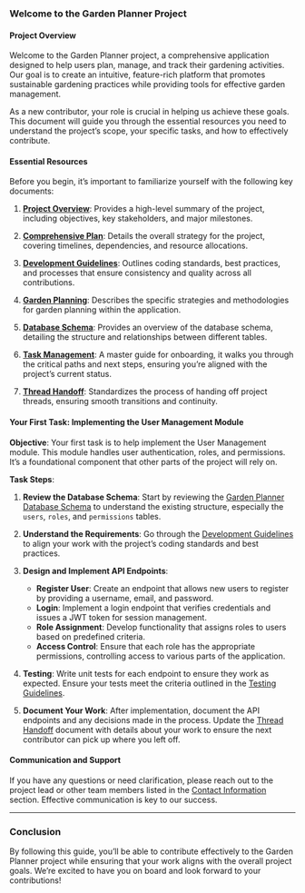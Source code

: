 ### **Welcome to the Garden Planner Project**

#### **Project Overview**
Welcome to the Garden Planner project, a comprehensive application designed to help users plan, manage, and track their gardening activities. Our goal is to create an intuitive, feature-rich platform that promotes sustainable gardening practices while providing tools for effective garden management.

As a new contributor, your role is crucial in helping us achieve these goals. This document will guide you through the essential resources you need to understand the project’s scope, your specific tasks, and how to effectively contribute.

#### **Essential Resources**
Before you begin, it’s important to familiarize yourself with the following key documents:

1. **[Project Overview](https://github.com/harisbabic/GardenPlanner/blob/master/docs/PROJECT_OVERVIEW.md)**: Provides a high-level summary of the project, including objectives, key stakeholders, and major milestones.

2. **[Comprehensive Plan](https://github.com/harisbabic/GardenPlanner/blob/master/docs/COMPREHENSIVE_PLAN.md)**: Details the overall strategy for the project, covering timelines, dependencies, and resource allocations.

3. **[Development Guidelines](https://github.com/harisbabic/GardenPlanner/blob/master/docs/DEVELOPMENT_GUIDELINES.md)**: Outlines coding standards, best practices, and processes that ensure consistency and quality across all contributions.

4. **[Garden Planning](https://github.com/harisbabic/GardenPlanner/blob/master/docs/GARDEN_PLANNING.md)**: Describes the specific strategies and methodologies for garden planning within the application.

5. **[Database Schema](https://github.com/harisbabic/GardenPlanner/blob/master/docs/GARDEN_PLANNER_DB.md)**: Provides an overview of the database schema, detailing the structure and relationships between different tables.

6. **[Task Management](https://github.com/harisbabic/GardenPlanner/blob/master/docs/TASK.md)**: A master guide for onboarding, it walks you through the critical paths and next steps, ensuring you’re aligned with the project’s current status.

7. **[Thread Handoff](https://github.com/harisbabic/GardenPlanner/blob/master/docs/THREAD_HANDOFF.md)**: Standardizes the process of handing off project threads, ensuring smooth transitions and continuity.

#### **Your First Task: Implementing the User Management Module**

**Objective**: Your first task is to help implement the User Management module. This module handles user authentication, roles, and permissions. It’s a foundational component that other parts of the project will rely on.

**Task Steps**:
1. **Review the Database Schema**: Start by reviewing the [Garden Planner Database Schema](https://github.com/harisbabic/GardenPlanner/blob/master/docs/GARDEN_PLANNER_DB.md) to understand the existing structure, especially the `users`, `roles`, and `permissions` tables.

2. **Understand the Requirements**: Go through the [Development Guidelines](https://github.com/harisbabic/GardenPlanner/blob/master/docs/DEVELOPMENT_GUIDELINES.md) to align your work with the project’s coding standards and best practices.

3. **Design and Implement API Endpoints**:
   - **Register User**: Create an endpoint that allows new users to register by providing a username, email, and password.
   - **Login**: Implement a login endpoint that verifies credentials and issues a JWT token for session management.
   - **Role Assignment**: Develop functionality that assigns roles to users based on predefined criteria.
   - **Access Control**: Ensure that each role has the appropriate permissions, controlling access to various parts of the application.

4. **Testing**: Write unit tests for each endpoint to ensure they work as expected. Ensure your tests meet the criteria outlined in the [Testing Guidelines](https://github.com/harisbabic/GardenPlanner/blob/master/docs/DEVELOPMENT_GUIDELINES.md).

5. **Document Your Work**: After implementation, document the API endpoints and any decisions made in the process. Update the [Thread Handoff](https://github.com/harisbabic/GardenPlanner/blob/master/docs/THREAD_HANDOFF.md) document with details about your work to ensure the next contributor can pick up where you left off.

#### **Communication and Support**
If you have any questions or need clarification, please reach out to the project lead or other team members listed in the [Contact Information](https://github.com/harisbabic/GardenPlanner/blob/master/docs/THREAD_HANDOFF.md) section. Effective communication is key to our success.

---

### **Conclusion**
By following this guide, you’ll be able to contribute effectively to the Garden Planner project while ensuring that your work aligns with the overall project goals. We’re excited to have you on board and look forward to your contributions!
